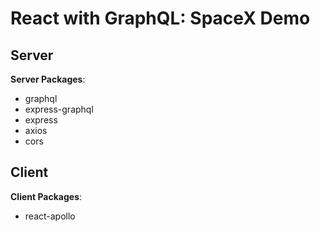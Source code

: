 # React with GraphQL: SpaceX Demo

## Server

**Server Packages**:

* graphql
* express-graphql
* express
* axios
* cors

## Client

**Client Packages**:

* react-apollo
